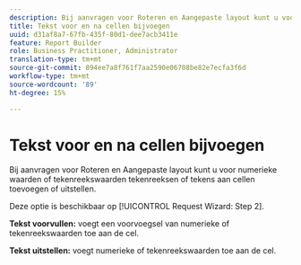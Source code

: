 ```yaml
---
description: Bij aanvragen voor Roteren en Aangepaste layout kunt u voor numerieke waarden of tekenreekswaarden tekenreeksen of tekens aan cellen toevoegen of uitstellen.
title: Tekst voor en na cellen bijvoegen
uuid: d31af8a7-67fb-435f-80d1-dee7acb3411e
feature: Report Builder
role: Business Practitioner, Administrator
translation-type: tm+mt
source-git-commit: 894ee7a8f761f7aa2590e06708be82e7ecfa3f6d
workflow-type: tm+mt
source-wordcount: '89'
ht-degree: 15%

---
```



# Tekst voor en na cellen bijvoegen

Bij aanvragen voor Roteren en Aangepaste layout kunt u voor numerieke waarden of tekenreekswaarden tekenreeksen of tekens aan cellen toevoegen of uitstellen.

Deze optie is beschikbaar op [!UICONTROL Request Wizard: Step 2].

**Tekst voorvullen:** voegt een voorvoegsel van numerieke of tekenreekswaarden toe aan de cel.

**Tekst uitstellen:** voegt numerieke of tekenreekswaarden toe aan de cel.
